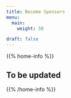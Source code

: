 ```yaml
---
title: Become Sponsors
menu:
  main:
    weight: 50

draft: false
---
```



{{% home-info %}}
## To be updated

{{% /home-info %}}